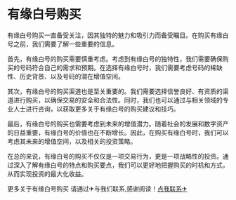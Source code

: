# 有缘白号购买

有缘白号购买一直备受关注，因其独特的魅力和吸引力而备受瞩目。在购买有缘白号之前，我们需要了解一些重要的信息。

首先，有缘白号的购买需要慎重考虑。考虑到有缘白号的独特性，我们需要确保购买的号码符合自己的需求和预期。在选择有缘白号时，我们需要考虑号码的稀缺性、历史背景、以及号码的潜在增值空间。

其次，有缘白号的购买渠道也是至关重要的。我们需要选择信誉良好、有资质的渠道进行购买，以确保交易的安全和合法性。同时，我们也可以通过与相关领域的专业人士进行咨询，以获取更多关于有缘白号的购买建议和技巧。

最后，有缘白号的购买也需要考虑到未来的增值潜力。随着社会的发展和数字资产的日益重要，有缘白号的价值也在不断增长。因此，在购买有缘白号时，我们可以考虑其未来的增值空间，以及相关的投资策略。

在总的来说，有缘白号的购买不仅仅是一项交易行为，更是一项战略性的投资。通过深入了解有缘白号的特点和购买要点，我们可以更好地把握购买的时机和方式，从而实现投资的最大化收益。

更多关于有缘白号购买 请通过✈与我们联系,感谢阅读！[点我联系✈](https://en.k02.cc)